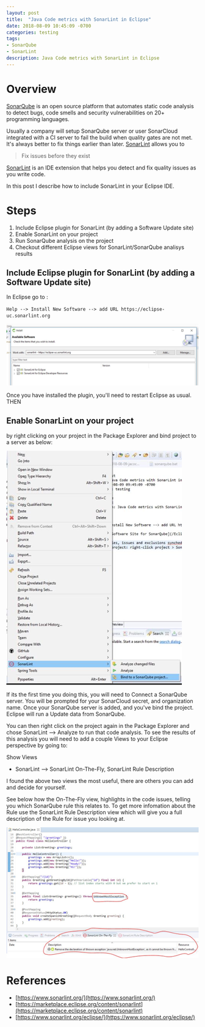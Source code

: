 ```yaml
---
layout: post
title:  "Java Code metrics with SonarLint in Eclipse"
date: 2018-08-09 10:45:09 -0700
categories: testing
tags: 
- SonarQube
- SonarLint
description: Java Code metrics with SonarLint in Eclipse
---
```


# Overview

[SonarQube](https://www.sonarqube.org/about/) is an open source platform that automates static code analysis to detect bugs, code smells and security vulnerabilities on 20+ programming languages. 

Usually a company will setup SonarQube server or user SonarCloud integrated with a CI server to fail the build when quality gates are not met. It's always better to fix things earlier than later. [SonarLint](https://www.sonarlint.org/) allows you to
> Fix issues before they exist

[SonarLint](https://www.sonarlint.org/) is an IDE extension that helps you detect and fix quality issues as you write code. 

In this post I describe how to include SonarLint in your Eclipse IDE. 

# Steps 

1. Include Eclipse plugin for SonarLint (by adding a Software Update site) 
2. Enable SonarLint on your project
3. Run SonarQube analysis on the project
4. Checkout different Eclipse views for SonarLint/SonarQube analisys results

## Include Eclipse plugin for SonarLint (by adding a Software Update site) 

In Eclipse go to : 

`Help --> Install New Software --> add URL https://eclipse-uc.sonarlint.org`

![Eclipse Software Site for SonarQube](/assets/images/testing/EclipseSoftwareSite_SonarQube.JPG)

Once you have installed the plugin, you'll need to restart Eclipse as usual. THEN 

## Enable SonarLint on your project

by right clicking on your project in the Package Explorer and bind project to a server as below: 

![Eclipse Enable SonarQube on Project](/assets/images/testing/EclipseEnable_SonarQube.JPG)

If its the first time you doing this, you will need to Connect a SonarQube server. You will be prompted for your SonarCloud secret, and organization name. 
Once your SonarQube server is added, and you've bind the project. Eclipse will run a Update data from SonarQube. 

You can then right click on the project again in the Package Explorer and chose SonarLint --> Analyze to run that code analysis. 
To see the results of this analysis you will need to add a couple Views to your Eclipse perspective by going to: 

Show Views
- SonarLint --> SonarLint On-The-Fly, SonarLint Rule Description 

I found the above two views the most useful, there are others you can add and decide for yourself. 

See below how the On-The-Fly view, highlights in the code issues, telling you which SonarQube rule this relates to. To get more infomation about the Rule use the SonarLint Rule Description view which will give you a full description of the Rule for issue you looking at. 

![Eclipse Enable SonarQube on Project](/assets/images/testing/EclipseViews_SonarQube.JPG)

# References
- [https://www.sonarlint.org/](https://www.sonarlint.org/)
- [https://marketplace.eclipse.org/content/sonarlint](https://marketplace.eclipse.org/content/sonarlint)
- [https://www.sonarlint.org/eclipse/](https://www.sonarlint.org/eclipse/)

